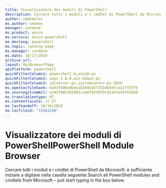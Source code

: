 ```yaml
---
title: Visualizzatore dei moduli di PowerShell
description: Cercare tutti i moduli e i cmdlet di PowerShell da Microsoft
author: sdwheeler
ms.author: sewhee
manager: carmonm
ms.product: azure
ms.service: azure-powershell
ms.devlang: powershell
ms.topic: landing-page
ms.manager: carmonm
ms.date: 10/17/2019
archive_url: ''
layout: ApiBrowserPage
apiPlatform: powershell
quickFilterColumn1: powershell-6,win10-ps
quickFilterColumn2: azps-2.8.0,win-mdop2-ps
quickFilterColumn3: sqlserver-ps,systemcenter-ps-2016
ms.openlocfilehash: 8a93fdd6e0bee1836913573154b04fca21ffb7fb
ms.sourcegitcommit: e1027805385081c2e6f9250f9cd1167a45f035b0
ms.translationtype: HT
ms.contentlocale: it-IT
ms.lasthandoff: 10/18/2019
ms.locfileid: "72561298"
---
```

# <a name="powershell-module-browser"></a><span data-ttu-id="9f73e-103">Visualizzatore dei moduli di PowerShell</span><span class="sxs-lookup"><span data-stu-id="9f73e-103">PowerShell Module Browser</span></span>

<span data-ttu-id="9f73e-104">Cercare tutti i moduli e i cmdlet di PowerShell da Microsoft: è sufficiente iniziare a digitare nella casella seguente.</span><span class="sxs-lookup"><span data-stu-id="9f73e-104">Search all PowerShell modules and cmdlets from Microsoft – just start typing in the box below.</span></span>
